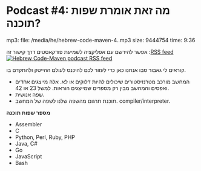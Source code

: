 # Podcast #4: מה זאת אומרת שפות תוכנה?

mp3:
  file: /media/he/hebrew-code-maven-4..mp3
  size: 9444754
  time: 9:36


אפשר להירשם עם אפליקציה לשמיעת פודקאסטים דרך קישור זה :<a href="/rss/podcast">RSS feed <img src="/img/feed-icon16x16.png" alt="Hebrew Code-Maven podcast RSS feed" /></a>


<podcast>

קוראים לי גאבור סבו אנחנו כאן כדי לעזור לכם להיכנס לעולם ההייטק ולהתקדם בו.

* המחשב מורכב מטרנזיסטורים שיכולים להיות דלוקים או לא.  אלה מייצגים אחדים ואפסים והמחשב מבין רק מספרים שמייצגים הוראות. למשל 23 או 42.
* שפה אנושית.
* תוכנת תרגום מהשפה שלנו לשפה של המחשב. compiler/interpreter.

<b>מספר שפות תוכנה</b>

* Assembler
* C
* Python, Perl, Ruby, PHP
* Java, C#
* Go
* JavaScript
* Bash

